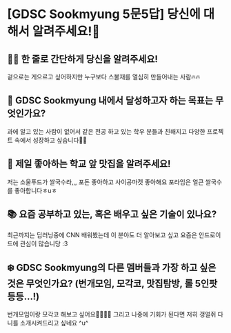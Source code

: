 # [GDSC Sookmyung 5문5답] 당신에 대해서 알려주세요!👀

## ☝🏻 한 줄로 간단하게 당신을 알려주세요!
겉으로는 게으르고 싶어하지만 누구보다 스불재를 열심히 만들어내는 사람🔥🔥

## 🎯 GDSC Sookmyung 내에서 달성하고자 하는 목표는 무엇인가요?
과에 알고 있는 사람이 없어서 같은 전공 하고 있는 학우 분들과 친해지고 다양한 프로젝트 속에서 성장하고 싶습니다🙋‍♀️

## 🍕 제일 좋아하는 학교 앞 맛집을 알려주세요!
저는 소울푸드가 쌀국수라,,, 포돈 좋아하고 사이공마켓 좋아해요 포라임은 얼큰 쌀국수를 좋아합니다ㅎuㅎ

## 📚 요즘 공부하고 있는, 혹은 배우고 싶은 기술이 있나요?
최근까지는 딥러닝중에 CNN 배워봤는데 이 분야도 더 알아보고 싶고 요즘은 안드로이드에 관심이 많습니당 :3

## ❄️ GDSC Sookmyung의 다른 멤버들과 가장 하고 싶은 것은 무엇인가요? (번개모임, 모각코, 맛집탐방, 롤 5인팟 등등...!)
번개모임이랑 모각코 해보고 싶어요🤸‍♀️🤸‍♂️ 그리고 나중에 기회가 된다면 저히 갱얼쥐 다니를 소개시켜드리고 싶네요 ^u^
